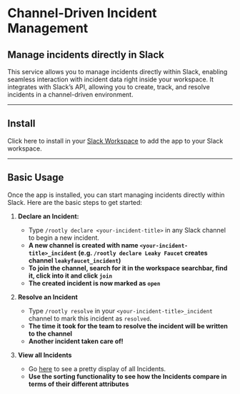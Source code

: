 # Channel-Driven Incident Management

## Manage incidents directly in Slack

This service allows you to manage incidents directly within Slack, enabling seamless interaction with incident data right inside your workspace. It integrates with Slack’s API, allowing you to create, track, and resolve incidents in a channel-driven environment.

---

## Install

Click here to install in your [Slack Workspace](https://slack.com/oauth/v2/authorize?client_id=8574621697570.8575781185571&scope=commands,channels:manage,groups:write,im:write,mpim:write&user_scope=) to add the app to your Slack workspace.

---

## Basic Usage

Once the app is installed, you can start managing incidents directly within Slack. Here are the basic steps to get started:

1. **Declare an Incident:**
   - Type `/rootly declare <your-incident-title>` in any Slack channel to begin a new incident.
    - **A new channel is created with name `<your-incident-title>_incident` (e.g. `/rootly declare Leaky Faucet` creates channel `leakyfaucet_incident`)**
    - **To join the channel, search for it in the workspace searchbar, find it, click into it and click `join`**
    - **The created incident is now marked as `open`**
   
2. **Resolve an Incident**
   - Type `/rootly resolve` in your `<your-incident-title>_incident` channel to mark this incident as `resolved`.
    - **The time it took for the team to resolve the incident will be written to the channel**
    - **Another incident taken care of!**

3. **View all Incidents**
    - Go [here](https://slack-channel-incident-bot.onrender.com/incidents) to see a pretty display of all Incidents.
     - **Use the sorting functionality to see how the Incidents compare in terms of their different attributes**
    

